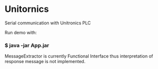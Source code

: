 # Unitornics
Serial communication with Unitronics PLC

Run demo with:
  ### $ java -jar App.jar ###
  
 MessageExtractor is currently Functional Interface thus interpretation of response message is not implemented.
